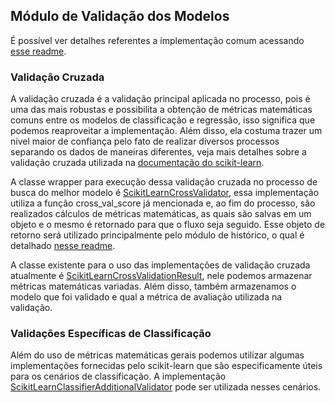## Módulo de Validação dos Modelos

É possível ver detalhes referentes a implementação comum acessando [esse readme](https://github.com/nikolasluiz123/MLModelTuner/blob/master/wrappers/common/validator/README.md).

### Validação Cruzada

A validação cruzada é a validação principal aplicada no processo, pois é uma das mais
robustas e possibilita a obtenção de métricas matemáticas comuns entre os modelos de
classificação e regressão, isso significa que podemos reaproveitar a implementação. Além
disso, ela costuma trazer um nível maior de confiança pelo fato de realizar diversos processos
separando os dados de maneiras diferentes, veja mais detalhes sobre a validação cruzada
utilizada na [documentação do scikit-learn](https://scikit-learn.org/stable/modules/generated/sklearn.model_selection.cross_val_score.html).

A classe wrapper para execução dessa validação cruzada no processo de busca do melhor
modelo é [ScikitLearnCrossValidator](https://github.com/nikolasluiz123/MLModelTuner/blob/master/wrappers/scikit_learn/validator/cross_validator.py#L11), essa implementação utiliza a função cross_val_score já mencionada
e, ao fim do processo, são realizados cálculos de métricas matemáticas, as quais são salvas
em um objeto e o mesmo é retornado para que o fluxo seja seguido. Esse objeto de retorno
será utilizado principalmente pelo módulo de histórico, o qual é detalhado [nesse readme](https://github.com/nikolasluiz123/MLModelTunner/blob/master/scikit_learn/history_manager/README.md).

A classe existente para o uso das implementações de validação cruzada atualmente é [ScikitLearnCrossValidationResult](https://github.com/nikolasluiz123/MLModelTuner/blob/master/wrappers/scikit_learn/validator/results/cross_validation_result.py#L6),
nele podemos armazenar métricas matemáticas variadas. Além disso, também armazenamos o modelo que foi validado e qual
a métrica de avaliação utilizada na validação.

### Validações Específicas de Classificação

Além do uso de métricas matemáticas gerais podemos utilizar algumas implementações fornecidas
pelo scikit-learn que são especificamente úteis para os cenários de classificação. A implementação
[ScikitLearnClassifierAdditionalValidator](https://github.com/nikolasluiz123/MLModelTuner/blob/master/wrappers/scikit_learn/validator/classifier_additional_validator.py#L8) pode ser utilizada nesses cenários.
